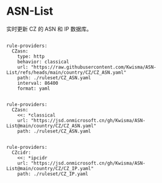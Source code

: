 
# ASN-List

实时更新 CZ 的 ASN 和 IP 数据库。

<pre><code class="language-javascript">
rule-providers:
  CZasn:
    type: http
    behavior: classical
    url: "https://raw.githubusercontent.com/Kwisma/ASN-List/refs/heads/main/country/CZ/CZ_ASN.yaml"
    path: ./ruleset/CZ_ASN.yaml
    interval: 86400
    format: yaml
</code></pre>

<pre><code class="language-javascript">
rule-providers:
  CZasn:
    <<: *classical
    url: "https://jsd.onmicrosoft.cn/gh/Kwisma/ASN-List@main/country/CZ/CZ_ASN.yaml"
    path: ./ruleset/CZ_ASN.yaml
</code></pre>

<pre><code class="language-javascript">
rule-providers:
  CZcidr:
    <<: *ipcidr
    url: "https://jsd.onmicrosoft.cn/gh/Kwisma/ASN-List@main/country/CZ/CZ_IP.yaml"
    path: ./ruleset/CZ_IP.yaml
</code></pre>